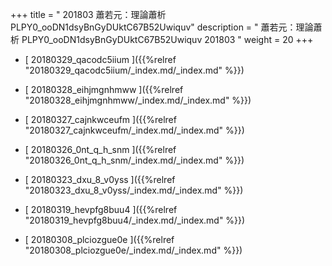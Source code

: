 +++
title = " 201803 蕭若元：理論蕭析 PLPY0_ooDN1dsyBnGyDUktC67B52Uwiquv"
description = "  蕭若元：理論蕭析 PLPY0_ooDN1dsyBnGyDUktC67B52Uwiquv 201803 "
weight = 20
+++



* [ 20180329_qacodc5iium ]({{%relref "20180329_qacodc5iium/_index.md/_index.md" %}})


* [ 20180328_eihjmgnhmww ]({{%relref "20180328_eihjmgnhmww/_index.md/_index.md" %}})


* [ 20180327_cajnkwceufm ]({{%relref "20180327_cajnkwceufm/_index.md/_index.md" %}})


* [ 20180326_0nt_q_h_snm ]({{%relref "20180326_0nt_q_h_snm/_index.md/_index.md" %}})


* [ 20180323_dxu_8_v0yss ]({{%relref "20180323_dxu_8_v0yss/_index.md/_index.md" %}})


* [ 20180319_hevpfg8buu4 ]({{%relref "20180319_hevpfg8buu4/_index.md/_index.md" %}})


* [ 20180308_plciozgue0e ]({{%relref "20180308_plciozgue0e/_index.md/_index.md" %}})

